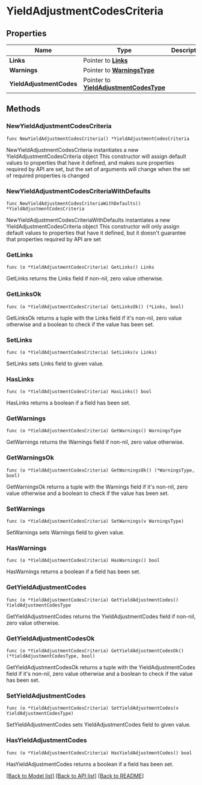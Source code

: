 # YieldAdjustmentCodesCriteria

## Properties

Name | Type | Description | Notes
------------ | ------------- | ------------- | -------------
**Links** | Pointer to [**Links**](Links.md) |  | [optional] 
**Warnings** | Pointer to [**WarningsType**](WarningsType.md) |  | [optional] 
**YieldAdjustmentCodes** | Pointer to [**YieldAdjustmentCodesType**](YieldAdjustmentCodesType.md) |  | [optional] 

## Methods

### NewYieldAdjustmentCodesCriteria

`func NewYieldAdjustmentCodesCriteria() *YieldAdjustmentCodesCriteria`

NewYieldAdjustmentCodesCriteria instantiates a new YieldAdjustmentCodesCriteria object
This constructor will assign default values to properties that have it defined,
and makes sure properties required by API are set, but the set of arguments
will change when the set of required properties is changed

### NewYieldAdjustmentCodesCriteriaWithDefaults

`func NewYieldAdjustmentCodesCriteriaWithDefaults() *YieldAdjustmentCodesCriteria`

NewYieldAdjustmentCodesCriteriaWithDefaults instantiates a new YieldAdjustmentCodesCriteria object
This constructor will only assign default values to properties that have it defined,
but it doesn't guarantee that properties required by API are set

### GetLinks

`func (o *YieldAdjustmentCodesCriteria) GetLinks() Links`

GetLinks returns the Links field if non-nil, zero value otherwise.

### GetLinksOk

`func (o *YieldAdjustmentCodesCriteria) GetLinksOk() (*Links, bool)`

GetLinksOk returns a tuple with the Links field if it's non-nil, zero value otherwise
and a boolean to check if the value has been set.

### SetLinks

`func (o *YieldAdjustmentCodesCriteria) SetLinks(v Links)`

SetLinks sets Links field to given value.

### HasLinks

`func (o *YieldAdjustmentCodesCriteria) HasLinks() bool`

HasLinks returns a boolean if a field has been set.

### GetWarnings

`func (o *YieldAdjustmentCodesCriteria) GetWarnings() WarningsType`

GetWarnings returns the Warnings field if non-nil, zero value otherwise.

### GetWarningsOk

`func (o *YieldAdjustmentCodesCriteria) GetWarningsOk() (*WarningsType, bool)`

GetWarningsOk returns a tuple with the Warnings field if it's non-nil, zero value otherwise
and a boolean to check if the value has been set.

### SetWarnings

`func (o *YieldAdjustmentCodesCriteria) SetWarnings(v WarningsType)`

SetWarnings sets Warnings field to given value.

### HasWarnings

`func (o *YieldAdjustmentCodesCriteria) HasWarnings() bool`

HasWarnings returns a boolean if a field has been set.

### GetYieldAdjustmentCodes

`func (o *YieldAdjustmentCodesCriteria) GetYieldAdjustmentCodes() YieldAdjustmentCodesType`

GetYieldAdjustmentCodes returns the YieldAdjustmentCodes field if non-nil, zero value otherwise.

### GetYieldAdjustmentCodesOk

`func (o *YieldAdjustmentCodesCriteria) GetYieldAdjustmentCodesOk() (*YieldAdjustmentCodesType, bool)`

GetYieldAdjustmentCodesOk returns a tuple with the YieldAdjustmentCodes field if it's non-nil, zero value otherwise
and a boolean to check if the value has been set.

### SetYieldAdjustmentCodes

`func (o *YieldAdjustmentCodesCriteria) SetYieldAdjustmentCodes(v YieldAdjustmentCodesType)`

SetYieldAdjustmentCodes sets YieldAdjustmentCodes field to given value.

### HasYieldAdjustmentCodes

`func (o *YieldAdjustmentCodesCriteria) HasYieldAdjustmentCodes() bool`

HasYieldAdjustmentCodes returns a boolean if a field has been set.


[[Back to Model list]](../README.md#documentation-for-models) [[Back to API list]](../README.md#documentation-for-api-endpoints) [[Back to README]](../README.md)


